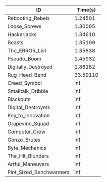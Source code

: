 |ID|Time(s)|
|-|-|
|Rebooting_Rebels|1.24501|
|Loose_Screws|1.30005|
|Hackerjacks|1.34610|
|Beasts|1.35109|
|The_ERROR_List|1.35838|
|Pseudo_Boom|1.45932|
|Digitally_Destroyed|1.88182|
|Rug_Heed_Bend|33.59110|
|Creed_Symbol|inf|
|Smalltalk_Dribble|inf|
|Blackouts|inf|
|Digital_Destroyers|inf|
|Key_to_Innovation|inf|
|Grapevine_Squad|inf|
|Computer_Crew|inf|
|Gonzo_Brutes|inf|
|Byte_Mechanics|inf|
|The_Hit_Blunders|inf|
|Artful_Maneuvers|inf|
|Pint_Sized_Benchwarmers|inf|
